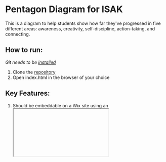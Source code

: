 # Pentagon Diagram for ISAK
This is a diagram to help students show how far they've progressed in five different areas: awareness, creativity, self-discipline, action-taking, and connecting.

## How to run:
*Git needs to be [installed](https://git-scm.com/book/en/v2/Getting-Started-Installing-Git)*
1. Clone the [repository](https://help.github.com/articles/cloning-a-repository/)
2. Open index.html in the browser of your choice

## Key Features:
1. Should be embeddable on a Wix site using an <iframe>
2. Should be able to reference how much of a section was selected

## TODO
* ~~Make the pentagon highlight all points below it~~
* ~~Include Arial~~
* Fix the color gradient of shards
* ~~Add labels for each shard~~
* Title editable
* ~~Fix UWC logo~~
* ~~Make leadership assessment title editable~~

### Coaching Questions
* ~~Make new coaching questions, questions are editable~~
* ~~Coaching questions highlight the correct areas~~
* Figure out how to make it editable externally

## BUGS
* When you `dblclick()` on a triangle shard, if the mouse does not hover hover the other pieces, they will not change back to `NORMAL_COLOR`
* When you are editing the title, the pentagon jumps around
